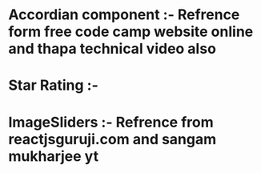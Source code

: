 # Accordian component :- Refrence form free code camp website online and thapa technical video also

# Star Rating :-

# ImageSliders :- Refrence from reactjsguruji.com and sangam mukharjee yt
